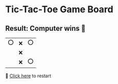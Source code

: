 # Tic-Tac-Toe Game Board
## Result: Computer wins 🤖
|   |   |   |
|---|---|---|
|⭕ |❌ |⭕ |
|  |❌ |  |
|  |❌ |⭕ |

🔄 [Click here](EEEEEEEEE.md) to restart
